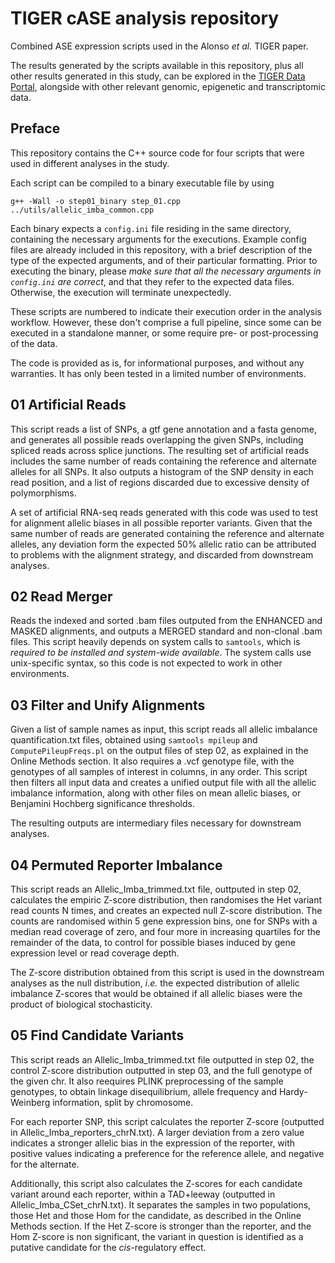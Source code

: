 # TIGER cASE analysis repository
Combined ASE expression scripts used in the Alonso _et al._ TIGER paper.

The results generated by the scripts available in this repository, plus 
all other results generated in this study, can be explored in the
[TIGER Data Portal](http://tiger.bsc.es), alongside with other
relevant genomic, epigenetic and transcriptomic data.

## Preface
This repository contains the C++ source code for four scripts that
were used in different analyses in the study.

Each script can be compiled to a binary executable file by using

```g++ -Wall -o step01_binary step_01.cpp ../utils/allelic_imba_common.cpp```

Each binary expects a ```config.ini``` file residing in the same directory,
containing the necessary arguments for the executions. Example config
files are already included in this repository, with a brief description of 
the type of the expected arguments, and of their particular formatting.
Prior to executing the binary, please _make sure that all the necessary 
arguments in ```config.ini``` are correct_, and that they refer to the expected 
data files. Otherwise, the execution will terminate unexpectedly.

These scripts are numbered to indicate their execution order in the 
analysis workflow. However, these don't comprise a full pipeline, 
since some can be executed in a standalone manner, or some require
pre- or post-processing of the data.

The code is provided as is, for informational purposes, and without any 
warranties. It has only been tested in a limited number of environments.

## 01 Artificial Reads
This script reads a list of SNPs, a gtf gene annotation and a fasta genome, 
and generates all possible reads overlapping the given SNPs, including spliced
reads across splice junctions. The resulting set of artificial reads includes 
the same number of  reads containing the reference and alternate alleles 
for all SNPs. It also outputs
a histogram of the SNP density in each read position, and a list of regions
discarded due to excessive density of polymorphisms.

A set of artificial RNA-seq reads generated with this code was used to 
test for alignment allelic biases in all possible reporter variants. Given 
that the same number of reads are generated containing the reference and 
alternate alleles, any deviation form the expected 50% allelic ratio can be
attributed to problems with the alignment strategy, and discarded
from downstream analyses.

## 02 Read Merger
Reads the indexed and sorted .bam files outputed from the ENHANCED 
and MASKED alignments, and outputs a MERGED standard and non-clonal
.bam files.
This script heavily depends on system calls to ```samtools```, 
which is _required to be installed and system-wide available_.
The system calls use unix-specific syntax, so this code is not expected
to work in other environments.

## 03 Filter and Unify Alignments
Given a list of sample names as input, this script reads all allelic 
imbalance quantification.txt files, obtained using ```samtools mpileup``` and 
```ComputePileupFreqs.pl``` on the output files of step 02,
as explained in the Online Methods section. 
It also requires a .vcf genotype file, with the genotypes 
of all samples of interest in columns, in any order. This script then
filters all input data and creates a unified output file with all the 
allelic imbalance information, along with other files on mean allelic biases,
or Benjamini Hochberg significance thresholds.

The resulting outputs are intermediary files necessary for downstream 
analyses.

## 04 Permuted Reporter Imbalance
This script reads an Allelic_Imba_trimmed.txt file, outtputed in step 02,
calculates the empiric Z-score distribution, then randomises
the Het variant read counts N times, and creates an expected null Z-score 
distribution. The counts are randomised within 5 gene expression bins, 
one for SNPs with a median read coverage of zero, and four more in increasing 
quartiles for the remainder of the data, to control for possible biases
induced by gene expression level or read coverage depth.

The Z-score distribution obtained from this script is used 
in the downstream analyses as the null distribution, _i.e._ the expected
distribution of allelic imbalance Z-scores that would be obtained if 
all allelic biases were the product of biological stochasticity.

## 05 Find Candidate Variants
This script reads an Allelic_Imba_trimmed.txt file outputted in step 02,
the control Z-score distribution outputted in step 03,
and the full genotype of the given chr. It also reequires PLINK 
preprocessing of the sample genotypes, to obtain linkage disequilibrium, 
allele frequency and Hardy-Weinberg information, split by chromosome.

For each reporter SNP, this script 
calculates the reporter Z-score (outputted in Allelic_Imba_reporters_chrN.txt).
A larger deviation from a zero value indicates a stronger allelic bias in
the expression of the reporter, with positive values indicating a preference
for the reference allele, and negative for the alternate.

Additionally, this script also calculates the Z-scores for each candidate 
variant around each reporter, within a TAD+leeway (outputted in Allelic_Imba_CSet_chrN.txt). 
It separates the samples in two populations, those Het and those Hom for 
the candidate, as described in the Online Methods section. 
If the Het Z-score is stronger than the reporter,
and the Hom Z-score is non significant, the variant in question is 
identified as a putative candidate for the _cis_-regulatory effect.


